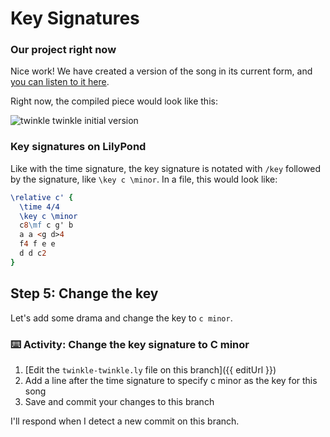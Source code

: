 # Key Signatures

### Our project right now

Nice work! We have created a version of the song in its current form, and [you can listen to it here](https://gitmusical.github.io/notating-twinkle/4-chord).

Right now, the compiled piece would look like this:

![twinkle twinkle initial version](https://gitmusical.github.io/notating-twinkle/4-chord.png)

### Key signatures on LilyPond

Like with the time signature, the key signature is notated with `/key` followed by the signature, like `\key c \minor`. In a file, this would look like:

```ly
\relative c' {
  \time 4/4
  \key c \minor
  c8\mf c g' b
  a a <g d>4
  f4 f e e
  d d c2
}
```

## Step 5: Change the key

Let's add some drama and change the key to `c minor`.

### :keyboard: Activity: Change the key signature to C minor

1. [Edit the `twinkle-twinkle.ly` file on this branch]({{ editUrl }})
2. Add a line after the time signature to specify c minor as the key for this song
3. Save and commit your changes to this branch

I'll respond when I detect a new commit on this branch.